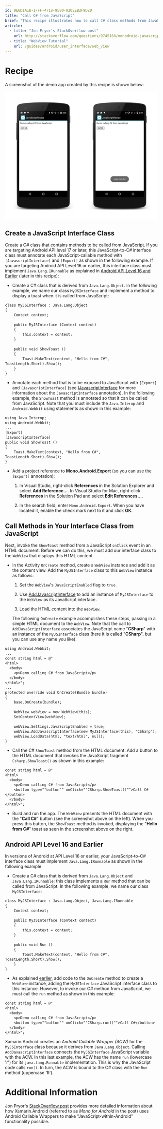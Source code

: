 ```yaml
---
id: 9E6D1A1B-1FFF-4718-9580-820EEB2F9D2D
title: "Call C# from JavaScript"
brief: "This recipe illustrates how to call C# class methods from JavaScript."
article:
  - title: "Jon Pryor's StackOverflow post" 
    url: http://stackoverflow.com/questions/9745168/monodroid-javascript-call-back/9746911
  - title: "WebView Tutorial" 
    url: /guides/android/user_interface/web_view
---
```


# Recipe

A screenshot of the demo app created by this recipe is shown below:

[ ![](Images/screenshots.png)](Images/screenshots.png)


<a name="annotate"></a>

## Create a JavaScript Interface Class

Create a C# class that contains methods to be called from JavaScript.
If you are targeting Android API level 17 or later, this
JavaScript-to-C# interface class must annotate each JavaScript-callable
method with `[JavascriptInterface]` and `[Export]` as shown in the
following example. If you are targeting Android API Level 16 or
earlier, this interface class must implement `Java.Lang.IRunnable` as
explained in [Android API Level 16 and Earlier](#userunnable) (later in this
recipe):


-   Create a C# class that is derived from `Java.Lang.Object`.
    In the following example, we name our class `MyJSInterface` and
    implement a method to display a toast when it is called from
    JavaScript:

```
class MyJSInterface : Java.Lang.Object
{
    Context context;

    public MyJSInterface (Context context)
    {
        this.context = context;
    }

    public void ShowToast ()
    {
        Toast.MakeText(context, "Hello from C#", ToastLength.Short).Show();
    }
}
```

-   Annotate each method that is to be exposed to JavaScript with
    `[Export]` and `[JavascriptInterface]` (see
    [IJavascriptInterface](/api/type/Android.Webkit.IJavascriptInterface/)
    for more information about the `JavascriptInterface` annotation).
    In the following example, the `ShowToast` method is annotated so
    that it can be called from JavaScript. Note that you must include the
    `Java.Interop` and `Android.Webkit` using statements as shown in this example:

```
using Java.Interop;
using Android.Webkit;
...
[Export]
[JavascriptInterface]
public void ShowToast ()
{
    Toast.MakeText(context, "Hello from C#", ToastLength.Short).Show();
}
```

-   Add a project reference to **Mono.Android.Export** (so you can
    use the `[Export]` annotation):

    1.  In Visual Studio, right-click **References** in the Solution Explorer and
        select **Add Reference...**. In Visual Studio for Mac, right-click **References** in
        the Solution Pad and select **Edit References...**.

    2.  In the search field, enter `Mono.Android.Export`. When you have located it,
        enable the check mark next to it and click **OK**.


<a name="invoke"></a>

##  Call Methods in Your Interface Class from JavaScript

Next, invoke the `ShowToast` method from a JavaScript `onClick`
event in an HTML document. Before we can do this, we must add our
interface class to the `WebView` that displays this HTML content.

-   In the Activity `OnCreate` method, create a `WebView` instance and
    add it as the content view. Add the `MyJSInterface` class to this
    `WebView` instance as follows:

    1.  Set the `WebView`'s `JavaScriptEnabled` flag to `true`.

    2.  Use [AddJavascriptInterface](/api/member/Android.Webkit.WebView.AddJavascriptInterface) to add an instance of `MyJSInterface` to the `WebView` as its JavaScript interface.

    3.  Load the HTML content into the `WebView`.

    The following `OnCreate` example accomplishes these steps, passing
    in a simple HTML document to the `WebView`. Note that the call
    to `AddJavaScriptInterface` associates the JavaScript name "**CSharp**"
    with an instance of the `MyJSInterface` class (here it is called
    "**CSharp**", but you can use any name you like):

```
using Android.Webkit;
...
const string html = @"
<html>
  <body>
    <p>Demo calling C# from JavaScript</p>
  </body>
</html>";
...
protected override void OnCreate(Bundle bundle)
{
    base.OnCreate(bundle);

    WebView webView = new WebView(this);
    SetContentView(webView);

    webView.Settings.JavaScriptEnabled = true;
    webView.AddJavascriptInterface(new MyJSInterface(this), "CSharp");
    webView.LoadData(html, "text/html", null);
}

```

-   Call the C# `ShowToast` method from the HTML document. Add a button to
    the HTML document that invokes the JavaScript fragment `Csharp.ShowToast()` as
    shown in this example:

```
const string html = @"
<html>
  <body>
    <p>Demo calling C# from JavaScript</p>
    <button type=""button"" onClick=""CSharp.ShowToast()"">Call C#</button>
  </body>
</html>";
```

-   Build and run the app. The `WebView` presents the HTML document
    with the "**Call C#**" button (see the screenshot above on the left). When
    you press this button, the `ShowToast` method is invoked,  displaying the
    "**Hello from C#**" toast as seen in the screenshot above on the right.


<a name="userunnable"></a>

## Android API Level 16 and Earlier

In versions of Android at API Level 16 or earlier, your
JavaScript-to-C# interface class must implement `Java.Lang.IRunnable`
as shown in the following example.

-   Create a C# class that is derived from `Java.Lang.Object` and
    `Java.Lang.IRunnable`; this class implements a `Run` method that
    can be called from JavaScript. In the following example, we name
    our class `MyJSInterface`:

```
class MyJSInterface : Java.Lang.Object, Java.Lang.IRunnable
{
    Context context;

    public MyJSInterface (Context context)
    {
        this.context = context;
    }

    public void Run ()
    {
        Toast.MakeText(context, "Hello from C#", ToastLength.Short).Show();
    }
}
```

-   As explained [earlier](#invoke), add code to the `OnCreate` method
    to create a `WebView` instance, adding the `MyJSInterface` JavaScript
    interface class to this instance. However, to invoke our 
    C# method from JavaScript, we must call the `run` method as shown in
    this example:

```
const string html = @"
<html>
  <body>
    <p>Demo calling C# from JavaScript</p>
    <button type=""button"" onClick=""CSharp.run()"">Call C#</button>
  </body>
</html>";
```

Xamarin.Android creates an *Android Callable Wrapper (ACW)* for the
`MyJSInterface` class because it derives from `Java.Lang.Object`.
Calling `AddJavascriptInterface` connects the `MyJSInterface`
JavaScript variable with the ACW. In this last example, the ACW has the
name `run` (lowercase 'r') for its `java.lang.Runnable` implementation.
This is why the JavaScript code calls `run()`. In turn, the ACW is
bound to the C# class with the `Run` method (uppercase 'R').

# Additional Information

Jon Pryor's
[StackOverflow post](http://stackoverflow.com/questions/9745168/monodroid-javascript-call-back/9746911)
provides more detailed information about how Xamarin.Android (referred
to as *Mono for Android* in the post) uses Android Callable Wrappers to
make "JavaScript-within-Android" functionality possible.

